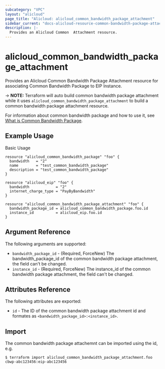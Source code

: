 ```yaml
---
subcategory: "VPC"
layout: "alicloud"
page_title: "Alicloud: alicloud_common_bandwidth_package_attachment"
sidebar_current: "docs-alicloud-resource-common-bandwidth-package-attachment"
description: |-
  Provides an Alicloud Common  Attachment resource.
---
```


# alicloud\_common\_bandwidth\_package\_attachment

Provides an Alicloud Common Bandwidth Package Attachment resource for associating Common Bandwidth Package to EIP Instance.

-> **NOTE:** Terraform will auto build common bandwidth package attachment while it uses `alicloud_common_bandwidth_package_attachment` to build a common bandwidth package attachment resource.

For information about common bandwidth package and how to use it, see [What is Common Bandwidth Package](https://www.alibabacloud.com/help/product/55092.htm).

## Example Usage

Basic Usage

```
resource "alicloud_common_bandwidth_package" "foo" {
  bandwidth   = "2"
  name        = "test_common_bandwidth_package"
  description = "test_common_bandwidth_package"
}

resource "alicloud_eip" "foo" {
  bandwidth            = "2"
  internet_charge_type = "PayByBandwidth"
}

resource "alicloud_common_bandwidth_package_attachment" "foo" {
  bandwidth_package_id = alicloud_common_bandwidth_package.foo.id
  instance_id          = alicloud_eip.foo.id
}

```
## Argument Reference

The following arguments are supported:

* `bandwidth_package_id` - (Required, ForceNew) The bandwidth_package_id of the common bandwidth package attachment, the field can't be changed.
* `instance_id` - (Required, ForceNew) The instance_id of the common bandwidth package attachment, the field can't be changed.

## Attributes Reference

The following attributes are exported:

* `id` - The ID of the common bandwidth package attachment id and formates as `<bandwidth_package_id>:<instance_id>`.

## Import

The common bandwidth package attachemnt can be imported using the id, e.g.

```
$ terraform import alicloud_common_bandwidth_package_attachment.foo cbwp-abc123456:eip-abc123456
```
